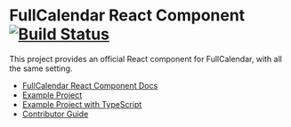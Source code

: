 
# FullCalendar React Component [![Build Status](https://travis-ci.com/fullcalendar/fullcalendar-react.svg?branch=master)](https://travis-ci.com/fullcalendar/fullcalendar-react)

This project provides an official React component for FullCalendar, with all the same setting.

- [FullCalendar React Component Docs](https://fullcalendar.io/docs/react)
- [Example Project](https://github.com/fullcalendar/fullcalendar-example-projects/tree/master/react)
- [Example Project with TypeScript](https://github.com/fullcalendar/fullcalendar-example-projects/tree/master/react-typescript)
- [Contributor Guide](CONTRIBUTORS.md)
